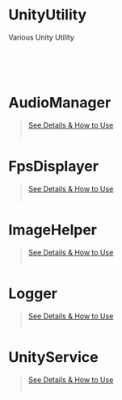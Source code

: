 # UnityUtility
Various Unity Utility

</br></br></br>

# AudioManager
> [See Details & How to Use](https://github.com/JungukHom/UnityUtility/blob/main/Project/UnityUtility/Assets/AudioManager/AudioManager.md "Detail of AudioManager")
</br></br>


# FpsDisplayer
> [See Details & How to Use](https://github.com/JungukHom/UnityUtility/blob/main/Project/UnityUtility/Assets/FpsDisplayer/FpsDisplayer.md "Detail of FpsDisplayer")
</br></br>

# ImageHelper
> [See Details & How to Use](https://github.com/JungukHom/UnityUtility/blob/main/Project/UnityUtility/Assets/ImageHelper/ImageHelper.md "Detail of ImageHelper")
</br></br>

# Logger
> [See Details & How to Use](https://github.com/JungukHom/UnityUtility/blob/main/Project/UnityUtility/Assets/Logger/Logger.md "Detail of Logger")
</br></br>

# UnityService
> [See Details & How to Use](https://github.com/JungukHom/UnityUtility/blob/main/Project/UnityUtility/Assets/UnityService/UnityService.md "Detail of UnityService")
</br></br>
